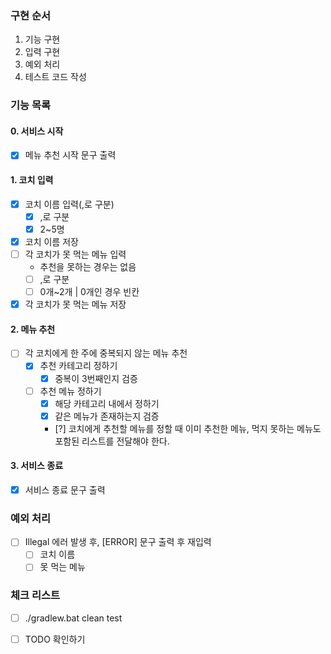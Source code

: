 ### 구현 순서
1. 기능 구현
2. 입력 구현
3. 예외 처리
4. 테스트 코드 작성

### 기능 목록
#### 0. 서비스 시작
 - [x] 메뉴 추천 시작 문구 출력
#### 1. 코치 입력
 - [x] 코치 이름 입력(,로 구분)
   - [x] ,로 구분
   - [x] 2~5명
 - [x] 코치 이름 저장
 - [ ] 각 코치가 못 먹는 메뉴 입력
   - 추천을 못하는 경우는 없음
   - [ ] ,로 구분
   - [ ] 0개~2개 | 0개인 경우 빈칸
 - [x] 각 코치가 못 먹는 메뉴 저장
#### 2. 메뉴 추천
 - [ ] 각 코치에게 한 주에 중복되지 않는 메뉴 추천
   - [x] 추천 카테고리 정하기
      - [x] 중복이 3번째인지 검증
   - [ ] 추천 메뉴 정하기
      - [x] 해당 카테고리 내에서 정하기 
      - [x] 같은 메뉴가 존재하는지 검증
      - [?] 코치에게 추천할 메뉴를 정할 때 이미 추천한 메뉴, 먹지 못하는 메뉴도 포함된 리스트를 전달해야 한다.
#### 3. 서비스 종료
 - [x] 서비스 종료 문구 출력

### 예외 처리
 - [ ] Illegal 에러 발생 후, [ERROR] 문구 출력 후 재입력
   - [ ] 코치 이름
   - [ ] 못 먹는 메뉴

### 체크 리스트
- [ ] ./gradlew.bat clean test
- [ ] TODO 확인하기

 